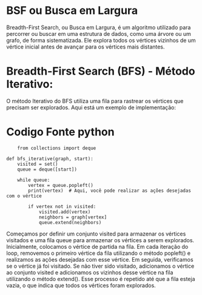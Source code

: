 # BSF ou Busca em Largura
Breadth-First Search, ou Busca em Largura, é um algoritmo utilizado para percorrer ou buscar em uma estrutura de dados, como uma árvore ou um grafo, de forma sistematizada. Ele explora todos os vértices vizinhos de um vértice inicial antes de avançar para os vértices mais distantes.

# Breadth-First Search (BFS) - Método Iterativo:
O método Iterativo do BFS utiliza uma fila para rastrear os vértices que precisam ser explorados. Aqui está um exemplo de implementação:

# Codigo Fonte python
        from collections import deque

    def bfs_iterative(graph, start):
        visited = set()
        queue = deque([start])

        while queue:
            vertex = queue.popleft()
            print(vertex)  # Aqui, você pode realizar as ações desejadas com o vértice

            if vertex not in visited:
                visited.add(vertex)
                neighbors = graph[vertex]
                queue.extend(neighbors)

Começamos por definir um conjunto visited para armazenar os vértices visitados e uma fila queue para armazenar os vértices a serem explorados. Inicialmente, colocamos o vértice de partida na fila. Em cada iteração do loop, removemos o primeiro vértice da fila utilizando o método popleft() e realizamos as ações desejadas com esse vértice. Em seguida, verificamos se o vértice já foi visitado. Se não tiver sido visitado, adicionamos o vértice ao conjunto visited e adicionamos os vizinhos desse vértice na fila utilizando o método extend(). Esse processo é repetido até que a fila esteja vazia, o que indica que todos os vértices foram explorados.